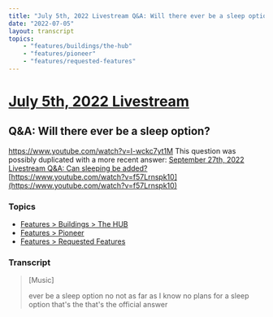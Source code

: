 ```yaml
---
title: "July 5th, 2022 Livestream Q&A: Will there ever be a sleep option?"
date: "2022-07-05"
layout: transcript
topics:
    - "features/buildings/the-hub"
    - "features/pioneer"
    - "features/requested-features"
---
```

# [July 5th, 2022 Livestream](../2022-07-05.md)
## Q&A: Will there ever be a sleep option?
https://www.youtube.com/watch?v=I-wckc7yt1M
This question was possibly duplicated with a more recent answer: [September 27th, 2022 Livestream Q&A: Can sleeping be added?](./yt-f57Lrnspk10.md) [https://www.youtube.com/watch?v=f57Lrnspk10](https://www.youtube.com/watch?v=f57Lrnspk10)


### Topics
* [Features > Buildings > The HUB](../topics/features/buildings/the-hub.md)
* [Features > Pioneer](../topics/features/pioneer.md)
* [Features > Requested Features](../topics/features/requested-features.md)

### Transcript

> [Music]
>
> ever be a sleep option no not as far as I know no plans for a sleep option that's the that's the official answer
